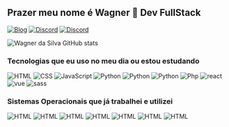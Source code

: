## Prazer meu nome é Wagner 👋 Dev FullStack

[![Blog](https://img.shields.io/badge/WhatsApp-25D366?style=for-the-badge&logo=whatsapp&logoColor=white)](https://wa.me/5581989096332)
[![Discord](https://img.shields.io/badge/Discord-7289DA?style=for-the-badge&logo=discord&logoColor=white)]()
[![Discord](https://img.shields.io/badge/Instagram-E4405F?style=for-the-badge&logo=instagram&logoColor=white)](https://www.instagram.com/wagnerdasilva264/)

![Wagner da Silva GitHub stats](https://github-readme-stats.vercel.app/api?username=wagner333&show_icons=true&theme=transparent)

### Tecnologias que eu uso no meu dia ou estou estudando
<div style='display: inline_block'>
            <img src="https://img.shields.io/badge/HTML-239120?style=for-the-badge&logo=html5&logoColor=white" alt="HTML" title="HTML">
            <img src="https://img.shields.io/badge/CSS3-1572B6?style=for-the-badge&logo=css3&logoColor=white" alt="CSS" title="CSS">
            <img src="https://img.shields.io/badge/JavaScript-F7DF1E?style=for-the-badge&logo=javascript&logoColor=black" alt="JavaScript" title="JavaScript">
            <img src="https://img.shields.io/badge/Python-3776AB?style=for-the-badge&logo=python&logoColor=white" alt="Python" title="Python">
            <img src="https://img.shields.io/badge/Node.js-43853D?style=for-the-badge&logo=node.js&logoColor=white" alt="Python" title="Python">
            <img src="https://img.shields.io/badge/TypeScript-007ACC?style=for-the-badge&logo=typescript&logoColor=white" alt="Python" title="Python">
            <img src="https://img.shields.io/badge/PHP-777BB4?style=for-the-badge&logo=php&logoColor=white" alt="Php" title="Php">
            <img src="https://img.shields.io/badge/React-20232A?style=for-the-badge&logo=react&logoColor=61DAFB" alt="react" title="react">
            <img src="https://img.shields.io/badge/Vue.js-35495E?style=for-the-badge&logo=vue.js&logoColor=4FC08D" alt="vue" title="vue">
            <img src="https://img.shields.io/badge/Sass-CC6699?style=for-the-badge&logo=sass&logoColor=white" alt="sass" title="sass">
            
</div>

### Sistemas Operacionais que já trabalhei e utilizei

<div style='display: inline_block'>
            <img src="https://img.shields.io/badge/Debian-A81D33?style=for-the-badge&logo=debian&logoColor=white" alt="HTML" title="HTML">
            <img src="https://img.shields.io/badge/Fedora-294172?style=for-the-badge&logo=fedora&logoColor=white" alt="HTML" title="HTML">
            <img src="https://img.shields.io/badge/Linux-FCC624?style=for-the-badge&logo=linux&logoColor=black" alt="HTML" title="HTML">
            <img src="https://img.shields.io/badge/Ubuntu-E95420?style=for-the-badge&logo=ubuntu&logoColor=white" alt="HTML" title="HTML">
            <img src="https://img.shields.io/badge/Windows-0078D6?style=for-the-badge&logo=windows&logoColor=white" alt="HTML" title="HTML">
            <img src="https://img.shields.io/badge/Linux_Mint-87CF3E?style=for-the-badge&logo=linux-mint&logoColor=white" alt="HTML" title="HTML">
            <img src="https://img.shields.io/badge/Android-3DDC84?style=for-the-badge&logo=android&logoColor=white" alt="HTML" title="HTML">
        </div>

